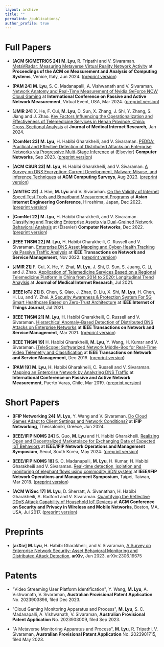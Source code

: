 ```yaml
---
layout: archive
title: ""
permalink: /publications/
author_profile: true
---
```


<!-- Publications
======
  <ul>{% for post in site.publications %}
    {% include archive-single-cv.html %}
  {% endfor %}</ul> -->

<!-- Journal Articles
======
* **[ComNet]** **M. Lyu**, H. Habibi Gharakheili, and V. Sivaraman. [PEDDA: Practical and Effective Detection of Distributed Attacks on Enterprise Networks via Progressive Multi-Stage Inference](https://doi.org/10.1016/j.comnet.2023.109873) at (Elsevier) **Computer Networks**, Sep 2023. ([preprint version](https://www2.ee.unsw.edu.au/~hhabibi/pubs/jrnl/23Pedda.pdf))

* **[ACM CSUR]** **M. Lyu**, H. Habibi Gharakheili, and V. Sivaraman. [A Survey on DNS Encryption: Current
Development, Malware Misuse, and Inference Techniques](https://dl.acm.org/doi/abs/10.1145/3547331) at **ACM Computing Surveys**, Aug 2023. ([preprint version](https://www.researchgate.net/profile/Minzhao-Lyu/publication/357587121_A_Survey_on_DNS_Encryption_Current_Development_Malware_Misuse_and_Inference_Techniques/links/61ee10f0dafcdb25fd48b7a8/A-Survey-on-DNS-Encryption-Current-Development-Malware-Misuse-and-Inference-Techniques.pdf))

* **[IEEE TNSM]** **M. Lyu**, H. Habibi Gharakheili, C. Russell and V. Sivaraman. [Enterprise DNS Asset Mapping and Cyber-Health Tracking via Passive Traffic Analysis](https://ieeexplore.ieee.org/document/9951392) at **IEEE Transactions on Network and Service Management**, Nov 2022. ([preprint version](https://www2.ee.unsw.edu.au/~hhabibi/pubs/jrnl/22tnsm.pdf))

* **[ComNet]** **M. Lyu**, H. Habibi Gharakheili, and V. Sivaraman. [Classifying and Tracking Enterprise Assets via
Dual-Grained Network Behavioral Analysis](https://www.sciencedirect.com/science/article/pii/S1389128622004212) at (Elsevier) **Computer Networks**, Dec 2022. ([preprint version](https://www2.ee.unsw.edu.au/~hhabibi/pubs/jrnl/22ComNet.pdf))


* **[JMIR]** F. Cui, X. He, Y. Zhai, **M. Lyu**, J. Shi, D. Sun, S. Juang, C. Li, and J. Zhao. [Application of Telemedicine Services Based on a Regional Telemedicine Platform in China from 2014 to 2020: Longitudinal Trend Anaylsis](https://www.jmir.org/2021/7/e28009/) at **Journal of Medical Internet Research**, Jul 2021.

* **[IEEE IoTJ]** B. Chen, S. Qiao, J. Zhao, D. Liu, X. Shi, **M. Lyu**, H. Chen, H. Lu, and Y. Zhai. [A Security Awareness & Protection System For 5G Smart Healthcare Based on Zero-Trust Architecture](https://ieeexplore.ieee.org/abstract/document/9273056) at **IEEE Internet of Things Journal**, Jul 2021.

* **[IEEE TNSM]** **M. Lyu**, H. Habibi Gharakheili, C. Russell and V. Sivaraman. [Hierarchical Anomaly-Based Detection of Distributed DNS Attacks on Enterprise Networks](https://ieeexplore.ieee.org/abstract/document/9316919) at **IEEE Transactions on Network and Service Management**, Mar 2021. ([preprint version](http://www2.ee.unsw.edu.au/~vijay/pubs/jrnl/21tnsmDNSAtk.pdf))

* **[IEEE TNSM]** H. Habibi Gharakheili, **M. Lyu**, Y. Wang, H. Kumar and V. Sivaraman. [iTeleScope: Softwarized Network Middle-Box for Real-Time Video Telemetry and Classification](https://ieeexplore.ieee.org/document/8765778) at **IEEE Transactions on Network and Service Management**, Dec 2019. ([preprint version](http://www2.ee.unsw.edu.au/~vijay/pubs/jrnl/19TNSMtelescope.pdf))

Conference Papers
======
* **[ACM Sigmetrics]** **M. Lyu**, R. Tripathi and V. Sivaraman. [MetaVRadar: Measuring Metaverse Virtual Reality Network Activity](https://www.sigmetrics.org/sigmetrics2024/) at **Proceedings of the ACM on Measurement and Analysis of Computing Systems**, Venice, Italy, June 2024.


* **[AINTEC]** J. Han, **M. Lyu** and V. Sivaraman. [On the Validity of Internet Speed Test Tools and Broadband Measurement Programs](https://dl.acm.org/doi/10.1145/3570748.3570749) at **Asian Internet Engineering Conference**, Hiroshima, Japan, December 2022. ([preprint version](http://www2.ee.unsw.edu.au/~vijay/pubs/conf/22aintec.pdf))

* **[PAM]** **M. Lyu**, H. Habibi Gharakheili, C. Russell and V. Sivaraman. [Mapping an Enterprise Network by Analyzing DNS Traffic](https://link.springer.com/chapter/10.1007/978-3-030-15986-3_9) at **International Conference on Passive and Active Network Measurement**, Puerto Varas, Chile, March 2019. ([preprint version](http://www2.ee.unsw.edu.au/~vijay/pubs/conf/19pam.pdf))

* **[IEEE/IFIP NOMS]** S. C. Madanapalli, **M. Lyu**, H. Kumar, H. Habibi Gharakheili and V. Sivaraman. [Real-time detection, isolation and monitoring of elephant flows using commodity SDN system](https://ieeexplore.ieee.org/abstract/document/8406200) at **IEEE/IFIP Network Operations and Management Symposium**, Taipei, Taiwan, March 2018. ([preprint version](http://www2.ee.unsw.edu.au/~vijay/pubs/conf/18noms.pdf))

* **[ACM WiSec]** **M. Lyu**, D. Sherratt, A. Sivanathan, H. Habibi Gharakheili, A. Radford and V. Sivaraman. [Quantifying the Reflective DDoS Attack Capability of Household IoT Devices](https://dl.acm.org/doi/abs/10.1145/3098243.3098264) at **ACM Conference on Security and Privacy in Wireless and Mobile Networks**, Boston, MA, USA, July 2017. ([preprint version](http://www2.ee.unsw.edu.au/~vijay/pubs/conf/17wisec.pdf))
-->

Full Papers
======
* **[ACM SIGMETRICS 24]** **M. Lyu**, R. Tripathi and V. Sivaraman. [MetaVRadar: Measuring Metaverse Virtual Reality Network Activity](https://dl.acm.org/doi/10.1145/3626786) at **Proceedings of the ACM on Measurement and Analysis of Computing Systems**, Venice, Italy, Jun 2024. ([preprint version](https://arxiv.org/pdf/2402.08286.pdf))


* **[PAM 24]** **M. Lyu**, S. C. Madanapalli, A. Vishwanath and V. Sivaraman. [Network Anatomy and Real-Time Measurement of Nvidia GeForce NOW Cloud Gaming](https://link.springer.com/chapter/10.1007/978-3-031-56249-5_3) at **International Conference on Passive and Active Network Measurement**, Virtual Event, USA, Mar 2024. ([preprint version](https://arxiv.org/pdf/2401.06366.pdf))


* **[JMIR 24]** X. He, F. Cui, **M. Lyu**, D. Sun, X. Zhang, J. Shi, Y. Zhang, S. Jiang and J. Zhao. [Key Factors Influencing the Operationalization and Effectiveness of Telemedicine Services in Henan Province, China: Cross-Sectional Analysis](https://www.jmir.org/2024/1/e45020/) at **Journal of Medical Internet Research**, Jan 2024.


* **[ComNet 23]** **M. Lyu**, H. Habibi Gharakheili, and V. Sivaraman. [PEDDA: Practical and Effective Detection of Distributed Attacks on Enterprise Networks via Progressive Multi-Stage Inference](https://doi.org/10.1016/j.comnet.2023.109873) at (Elsevier) **Computer Networks**, Sep 2023. ([preprint version](https://www2.ee.unsw.edu.au/~hhabibi/pubs/jrnl/23Pedda.pdf))

* **[ACM CSUR 23]** **M. Lyu**, H. Habibi Gharakheili, and V. Sivaraman. [A Survey on DNS Encryption: Current
Development, Malware Misuse, and Inference Techniques](https://dl.acm.org/doi/abs/10.1145/3547331) at **ACM Computing Surveys**, Aug 2023. ([preprint version](https://www.researchgate.net/profile/Minzhao-Lyu/publication/357587121_A_Survey_on_DNS_Encryption_Current_Development_Malware_Misuse_and_Inference_Techniques/links/61ee10f0dafcdb25fd48b7a8/A-Survey-on-DNS-Encryption-Current-Development-Malware-Misuse-and-Inference-Techniques.pdf))

* **[AINTEC 22]** J. Han, **M. Lyu** and V. Sivaraman. [On the Validity of Internet Speed Test Tools and Broadband Measurement Programs](https://dl.acm.org/doi/10.1145/3570748.3570749) at **Asian Internet Engineering Conference**, Hiroshima, Japan, Dec 2022. ([preprint version](http://www2.ee.unsw.edu.au/~vijay/pubs/conf/22aintec.pdf))

* **[ComNet 22]** **M. Lyu**, H. Habibi Gharakheili, and V. Sivaraman. [Classifying and Tracking Enterprise Assets via
Dual-Grained Network Behavioral Analysis](https://www.sciencedirect.com/science/article/pii/S1389128622004212) at (Elsevier) **Computer Networks**, Dec 2022. ([preprint version](https://www2.ee.unsw.edu.au/~hhabibi/pubs/jrnl/22ComNet.pdf))

* **[IEEE TNSM 22]** **M. Lyu**, H. Habibi Gharakheili, C. Russell and V. Sivaraman. [Enterprise DNS Asset Mapping and Cyber-Health Tracking via Passive Traffic Analysis](https://ieeexplore.ieee.org/document/9951392) at **IEEE Transactions on Network and Service Management**, Nov 2022. ([preprint version](https://www2.ee.unsw.edu.au/~hhabibi/pubs/jrnl/22tnsm.pdf))

* **[JMIR 21]** F. Cui, X. He, Y. Zhai, **M. Lyu**, J. Shi, D. Sun, S. Juang, C. Li, and J. Zhao. [Application of Telemedicine Services Based on a Regional Telemedicine Platform in China from 2014 to 2020: Longitudinal Trend Anaylsis](https://www.jmir.org/2021/7/e28009/) at **Journal of Medical Internet Research**, Jul 2021.

* **[IEEE IoTJ 21]** B. Chen, S. Qiao, J. Zhao, D. Liu, X. Shi, **M. Lyu**, H. Chen, H. Lu, and Y. Zhai. [A Security Awareness & Protection System For 5G Smart Healthcare Based on Zero-Trust Architecture](https://ieeexplore.ieee.org/abstract/document/9273056) at **IEEE Internet of Things Journal**, Jul 2021.

* **[IEEE TNSM 21]** **M. Lyu**, H. Habibi Gharakheili, C. Russell and V. Sivaraman. [Hierarchical Anomaly-Based Detection of Distributed DNS Attacks on Enterprise Networks](https://ieeexplore.ieee.org/abstract/document/9316919) at **IEEE Transactions on Network and Service Management**, Mar 2021. ([preprint version](http://www2.ee.unsw.edu.au/~vijay/pubs/jrnl/21tnsmDNSAtk.pdf))

* **[IEEE TNSM 19]** H. Habibi Gharakheili, **M. Lyu**, Y. Wang, H. Kumar and V. Sivaraman. [iTeleScope: Softwarized Network Middle-Box for Real-Time Video Telemetry and Classification](https://ieeexplore.ieee.org/document/8765778) at **IEEE Transactions on Network and Service Management**, Dec 2019. ([preprint version](http://www2.ee.unsw.edu.au/~vijay/pubs/jrnl/19TNSMtelescope.pdf))

* **[PAM 19]** **M. Lyu**, H. Habibi Gharakheili, C. Russell and V. Sivaraman. [Mapping an Enterprise Network by Analyzing DNS Traffic](https://link.springer.com/chapter/10.1007/978-3-030-15986-3_9) at **International Conference on Passive and Active Network Measurement**, Puerto Varas, Chile, Mar 2019. ([preprint version](http://www2.ee.unsw.edu.au/~vijay/pubs/conf/19pam.pdf))


Short Papers
======
* **[IFIP Networking 24]** **M. Lyu**, Y. Wang and V. Sivaraman. [Do Cloud Games Adapt to Client Settings and Network Conditions?](https://networking.ifip.org/2024/index.php) at **IFIP Networking**, Thessaloniki, Greece, Jun 2024.

* **[IEEE/IFIP NOMS 24]** S. Guo, **M. Lyu** and H. Habibi Gharakheili. [Realizing Open and Decentralized Marketplace for Exchanging Data of Expected IoT Behaviors](https://arxiv.org/pdf/2401.00141.pdf) at **IEEE/IFIP Network Operations and Management Symposium**, Seoul, South Korea, May 2024. ([preprint version](https://arxiv.org/pdf/2401.00141.pdf))

* **[IEEE/IFIP NOMS 18]** S. C. Madanapalli, **M. Lyu**, H. Kumar, H. Habibi Gharakheili and V. Sivaraman. [Real-time detection, isolation and monitoring of elephant flows using commodity SDN system](https://ieeexplore.ieee.org/abstract/document/8406200) at **IEEE/IFIP Network Operations and Management Symposium**, Taipei, Taiwan, Mar 2018. ([preprint version](http://www2.ee.unsw.edu.au/~vijay/pubs/conf/18noms.pdf))

* **[ACM WiSec 17]** **M. Lyu**, D. Sherratt, A. Sivanathan, H. Habibi Gharakheili, A. Radford and V. Sivaraman. [Quantifying the Reflective DDoS Attack Capability of Household IoT Devices](https://dl.acm.org/doi/abs/10.1145/3098243.3098264) at **ACM Conference on Security and Privacy in Wireless and Mobile Networks**, Boston, MA, USA, Jul 2017. ([preprint version](http://www2.ee.unsw.edu.au/~vijay/pubs/conf/17wisec.pdf))



Preprints
======
* **[arXiv]** **M. Lyu**, H. Habibi Gharakheili, and V. Sivaraman, [A Survey on Enterprise Network Security: Asset Behavioral Monitoring and Distributed Attack Detection](https://arxiv.org/pdf/2306.16675.pdf), **arXiv**, Jun 2023. arXiv:2306.16675

Patents
======
* "Video Streaming User Platform Identification", Y. Wang, **M. Lyu**, A. Vishwanath, V. Sivaraman, **Australian Provisional Patent Application** No. 2023903896, filed Dec 2023.

* "Cloud Gaming Monitoring Apparatus and Process", **M. Lyu**, S. C. Madanapalli, A. Vishwanath, V. Sivaraman, **Australian Provisional Patent Application** No. 2023903009, filed Sep 2023.

* "A Metaverse Monitoring Apparatus and Process", **M. Lyu**, R. Tripathi, V. Sivaraman, **Australian Provisional Patent Application** No. 2023901715, filed May 2023.


